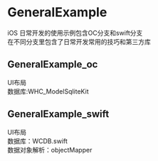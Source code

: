 # GeneralExample
iOS 日常开发的使用示例包含OC分支和swift分支</br>
在不同分支里包含了日常开发常用的技巧和第三方库
## GeneralExample_oc
UI布局</br>
数据库:WHC_ModelSqliteKit</br>

## GeneralExample_swift
UI布局</br>
数据库：WCDB.swift</br>
数据对象解析：objectMapper</br>
